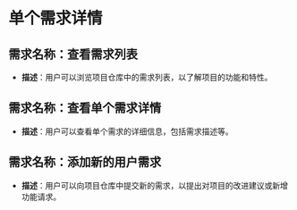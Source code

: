 # 单个需求详情

## 需求名称：查看需求列表

- **描述**：用户可以浏览项目仓库中的需求列表，以了解项目的功能和特性。

## 需求名称：查看单个需求详情

- **描述**：用户可以查看单个需求的详细信息，包括需求描述等。

## 需求名称：添加新的用户需求

- **描述**：用户可以向项目仓库中提交新的需求，以提出对项目的改进建议或新增功能请求。
